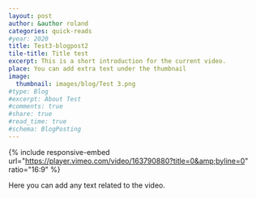```yaml
---
layout: post
author: &author roland
categories: quick-reads  
#year: 2020
title: Test3-blogpost2
tile-title: Title test
excerpt: This is a short introduction for the current video.
place: You can add extra text under the thumbnail
image:
  thumbnail: images/blog/Test 3.png
#type: Blog
#excerpt: About Test
#comments: true
#share: true
#read_time: true
#schema: BlogPosting
---
```



{% include responsive-embed url="https://player.vimeo.com/video/163790880?title=0&amp;byline=0" ratio="16:9" %}

Here you can add any text related to the video.
